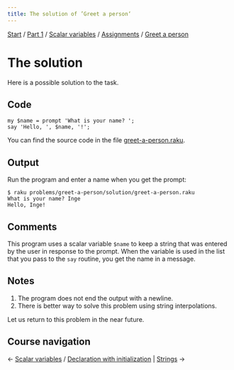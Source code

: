 ```yaml
---
title: The solution of ’Greet a person‘
---
```


[Start](../../..) / [Part 1](../../../part1) / [Scalar variables](../../../scalar-variables) / [Assignments](../../../running-programs/assignments) / [Greet a person](../)

# The solution

Here is a possible solution to the task.

## Code

    my $name = prompt 'What is your name? ';
    say 'Hello, ', $name, '!';

You can find the source code in the file [greet-a-person.raku](https://github.com/ash/raku-course/blob/master/problems/greet-a-person/solution/greet-a-person.raku).

## Output

Run the program and enter a name when you get the prompt:

    $ raku problems/greet-a-person/solution/greet-a-person.raku 
    What is your name? Inge
    Hello, Inge!

## Comments

This program uses a scalar variable `$name` to keep a string that was entered by the user in response to the prompt. When the variable is used in the list that you pass to the `say` routine, you get the name in a message.

## Notes

1. The program does not end the output with a newline.
2. There is better way to solve this problem using string interpolations.

Let us return to this problem in the near future.

## Course navigation

← [Scalar variables](../../../scalar-variables) / [Declaration with initialization](../../../scalar-variables/declaration-with-initialization) | [Strings](../../strings) →
